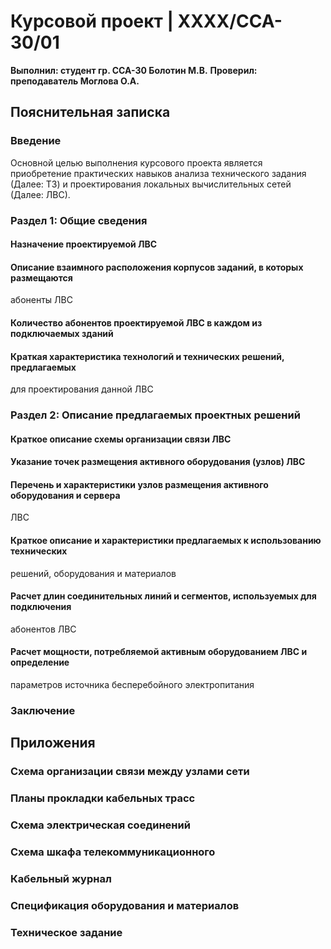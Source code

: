 # Курсовой проект | XXXX/CCA-30/01
**Выполнил: студент гр. ССА-30 Болотин М.В.**
**Проверил: преподаватель Моглова О.А.**

## Пояснительная записка

### Введение
Основной целью выполнения курсового проекта является приобретение практических навыков анализа технического задания (Далее: ТЗ) и проектирования локальных вычислительных сетей (Далее: ЛВС). 

### Раздел 1: Общие сведения

#### Назначение проектируемой ЛВС
#### Описание взаимного расположения корпусов заданий, в которых размещаются
абоненты ЛВС
#### Количество абонентов проектируемой ЛВС в каждом из подключаемых зданий
#### Краткая характеристика технологий и технических решений, предлагаемых
для проектирования данной ЛВС

### Раздел 2: Описание предлагаемых проектных решений
#### Краткое описание схемы организации связи ЛВС
#### Указание точек размещения активного оборудования (узлов) ЛВС
#### Перечень и характеристики узлов размещения активного оборудования и сервера
ЛВС
#### Краткое описание и характеристики предлагаемых к использованию технических
решений, оборудования и материалов
#### Расчет длин соединительных линий и сегментов, используемых для подключения
абонентов ЛВС
#### Расчет мощности, потребляемой активным оборудованием ЛВС и определение
параметров источника бесперебойного электропитания

### Заключение

## Приложения

### Схема организации связи между узлами сети
### Планы прокладки кабельных трасс
### Схема электрическая соединений
### Схема шкафа телекоммуникационного
### Кабельный журнал
### Спецификация оборудования и материалов
### Техническое задание
